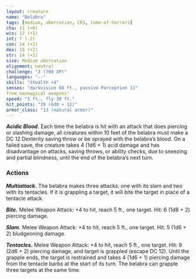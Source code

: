 ```yaml
---
layout: creature
name: "Belabra"
tags: [medium, aberration, CR3, tome-of-horrors]
cha: 11 (+0)
wis: 12 (+1)
int: 7 (-2)
con: 14 (+2)
dex: 15 (+2)
str: 14 (+2)
size: Medium aberration
alignment: neutral
challenge: "3 (700 XP)"
languages: "--"
skills: "Stealth +4"
senses: "darkvision 60 ft., passive Perception 11"
from nonmagical weapons"
speed: "5 ft., fly 30 ft."
hit_points: "39 (6d8 + 12)"
armor_class: "13 (natural armor)"
---
```


***Acidic Blood.*** Each time the belabra is hit with an attack
that does piercing or slashing damage, all creatures within 10
feet of the belabra must make a DC 12 Dexterity saving throw
or be sprayed with the belabra’s blood. On a failed save, the
creature takes 4 (1d6 + 1) acid damage and has disadvantage
on attacks, saving throws, or ability checks, due to sneezing
and partial blindness, until the end of the belabra’s next
turn.

### Actions

***Multiattack.*** The belabra makes three attacks: one
with its slam and two with its tentacles. If it is grappling
a target, it will bite the target in place of a tentacle attack.

***Bite.*** Melee Weapon Attack: +4 to hit, reach 5 ft., one target. Hit: 6 (1d8 + 2) piercing damage.

***Slam.*** Melee Weapon Attack: +4 to hit, reach 5 ft., one target. Hit: 5
(1d6 + 2) bludgeoning damage.

***Tentacles.*** Melee Weapon Attack: +4 to hit, reach 5 ft., one target. Hit:
9 (2d6 + 2) piercing damage, and target is grappled (escape DC 12). Until
the grapple ends, the target is restrained and takes 4 (1d6 + 1) piercing
damage from the tentacle barbs at the start of its turn. The belabra can
grapple three targets at the same time.

